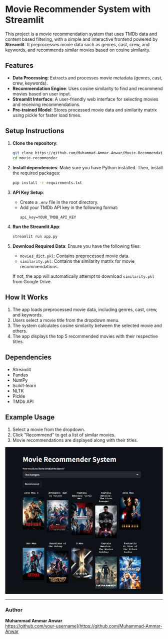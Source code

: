 # Movie Recommender System with Streamlit

This project is a movie recommendation system that uses TMDb data and content based filtering, with a simple and interactive frontend powered by **Streamlit**. It preprocesses movie data such as genres, cast, crew, and keywords, and recommends similar movies based on cosine similarity.

## Features

- **Data Processing**: Extracts and processes movie metadata (genres, cast, crew, keywords).
- **Recommendation Engine**: Uses cosine similarity to find and recommend movies based on user input.
- **Streamlit Interface**: A user-friendly web interface for selecting movies and receiving recommendations.
- **Pre-trained Model**: Stores processed movie data and similarity matrix using pickle for faster load times.

## Setup Instructions

1. **Clone the repository**:
    ```bash
    git clone https://github.com/Muhammad-Ammar-Anwar/Movie-Recommendation-System.git
    cd movie-recommender
    ```

2. **Install dependencies**:
    Make sure you have Python installed. Then, install the required packages:
    ```bash
    pip install -r requirements.txt
    ```

3. **API Key Setup**:
    - Create a `.env` file in the root directory.
    - Add your TMDb API key in the following format:
      ```
      api_key=YOUR_TMDB_API_KEY
      ```

4. **Run the Streamlit App**:
    ```bash
    streamlit run app.py
    ```

5. **Download Required Data**:
    Ensure you have the following files:
    - `movies_dict.pkl`: Contains preprocessed movie data.
    - `similarity.pkl`: Contains the similarity matrix for movie recommendations.

    If not, the app will automatically attempt to download `similarity.pkl` from Google Drive.

## How It Works

1. The app loads preprocessed movie data, including genres, cast, crew, and keywords.
2. Users select a movie title from the dropdown menu.
3. The system calculates cosine similarity between the selected movie and others.
4. The app displays the top 5 recommended movies with their respective titles.

## Dependencies

- Streamlit
- Pandas
- NumPy
- Scikit-learn
- NLTK
- Pickle
- TMDb API

## Example Usage

1. Select a movie from the dropdown.
2. Click "Recommend" to get a list of similar movies.
3. Movie recommendations are displayed along with their titles.

![Frontend Screenshot](https://github.com/Muhammad-Ammar-Anwar/Movie-Recommendation-System/raw/main/frontend.png)




---

### Author

**Muhammad Ammar Anwar**  
https://github.com/your-username](https://github.com/Muhammad-Ammar-Anwar
